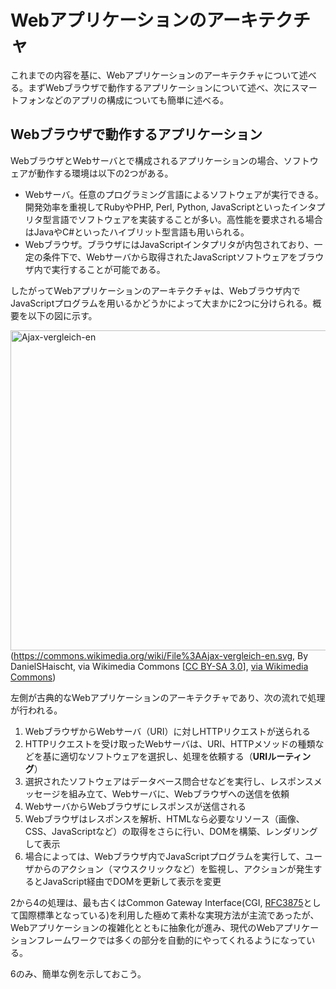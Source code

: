 # Webアプリケーションのアーキテクチャ

これまでの内容を基に、Webアプリケーションのアーキテクチャについて述べる。まずWebブラウザで動作するアプリケーションについて述べ、次にスマートフォンなどのアプリの構成についても簡単に述べる。

## Webブラウザで動作するアプリケーション

WebブラウザとWebサーバとで構成されるアプリケーションの場合、ソフトウェアが動作する環境は以下の2つがある。

* Webサーバ。任意のプログラミング言語によるソフトウェアが実行できる。開発効率を重視してRubyやPHP, Perl, Python, JavaScriptといったインタプリタ型言語でソフトウェアを実装することが多い。高性能を要求される場合はJavaやC#といったハイブリット型言語も用いられる。
* Webブラウザ。ブラウザにはJavaScriptインタプリタが内包されており、一定の条件下で、Webサーバから取得されたJavaScriptソフトウェアをブラウザ内で実行することが可能である。

したがってWebアプリケーションのアーキテクチャは、Webブラウザ内でJavaScriptプログラムを用いるかどうかによって大まかに2つに分けられる。概要を以下の図に示す。

<a title="By DanielSHaischt, via Wikimedia Commons [CC BY-SA 3.0 (http://creativecommons.org/licenses/by-sa/3.0)], via Wikimedia Commons" href="https://commons.wikimedia.org/wiki/File%3AAjax-vergleich-en.svg"><img width="512" alt="Ajax-vergleich-en" src="https://upload.wikimedia.org/wikipedia/commons/thumb/0/0b/Ajax-vergleich-en.svg/512px-Ajax-vergleich-en.svg.png"/></a>
(https://commons.wikimedia.org/wiki/File%3AAjax-vergleich-en.svg, By DanielSHaischt, via Wikimedia Commons [<a href="http://creativecommons.org/licenses/by-sa/3.0">CC BY-SA 3.0</a>], <a href="https://commons.wikimedia.org/wiki/File%3AAjax-vergleich-en.svg">via Wikimedia Commons</a>)

左側が古典的なWebアプリケーションのアーキテクチャであり、次の流れで処理が行われる。

1. WebブラウザからWebサーバ（URI）に対しHTTPリクエストが送られる
2. HTTPリクエストを受け取ったWebサーバは、URI、HTTPメソッドの種類などを基に適切なソフトウェアを選択し、処理を依頼する（**URIルーティング**）
3. 選択されたソフトウェアはデータベース問合せなどを実行し、レスポンスメッセージを組み立て、Webサーバに、Webブラウザへの送信を依頼
4. WebサーバからWebブラウザにレスポンスが送信される
5. Webブラウザはレスポンスを解析、HTMLなら必要なリソース（画像、CSS、JavaScriptなど）の取得をさらに行い、DOMを構築、レンダリングして表示
6. 場合によっては、Webブラウザ内でJavaScriptプログラムを実行して、ユーザからのアクション（マウスクリックなど）を監視し、アクションが発生するとJavaScript経由でDOMを更新して表示を変更

2から4の処理は、最も古くはCommon Gateway Interface(CGI, [RFC3875](https://tools.ietf.org/html/rfc3875)として国際標準となっている)を利用した極めて素朴な実現方法が主流であったが、Webアプリケーションの複雑化とともに抽象化が進み、現代のWebアプリケーションフレームワークでは多くの部分を自動的にやってくれるようになっている。

6のみ、簡単な例を示しておこう。